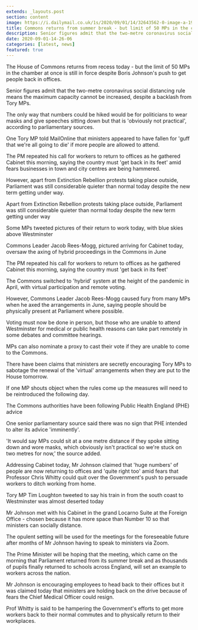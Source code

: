 ```yaml
---
extends: _layouts.post
section: content
image: https://i.dailymail.co.uk/1s/2020/09/01/14/32643562-0-image-a-19_1598966370484.jpg 
title: Commons returns from summer break - but limit of 50 MPs in the chamber stays 
description: Senior figures admit that the two-metre coronavirus social distancing rule means the maximum capacity cannot be increased, despite a backlash from Tory MPs. 
date: 2020-09-01-14-26-06 
categories: [latest, news] 
featured: true 
--- 
```

The House of Commons returns from recess today - but the limit of 50 MPs in the chamber at once is still in force despite Boris Johnson's push to get people back in offices.

Senior figures admit that the two-metre coronavirus social distancing rule means the maximum capacity cannot be increased, despite a backlash from Tory MPs.

The only way that numbers could be hiked would be for politicians to wear masks and give speeches sitting down but that is 'obviously not practical', according to parliamentary sources. 

One Tory MP told MailOnline that ministers appeared to have fallen for 'guff that we're all going to die' if more people are allowed to attend.  

The PM repeated his call for workers to return to offices as he gathered Cabinet this morning, saying the country must 'get back in its feet' amid fears businesses in town and city centres are being hammered. 

However, apart from Extinction Rebellion protests taking place outside, Parliament was still considerable quieter than normal today despite the new term getting under way.

Apart from Extinction Rebellion protests taking place outside, Parliament was still considerable quieter than normal today despite the new term getting under way

Some MPs tweeted pictures of their return to work today, with blue skies above Westminster 

Commons Leader Jacob Rees-Mogg, pictured arriving for Cabinet today, oversaw the axing of hybrid proceedings in the Commons in June

The PM repeated his call for workers to return to offices as he gathered Cabinet this morning, saying the country must 'get back in its feet'

The Commons switched to 'hybrid' system at the height of the pandemic in April, with virtual participation and remote voting. 

However, Commons Leader Jacob Rees-Mogg caused fury from many MPs when he axed the arrangements in June, saying people should be physically present at Parliament where possible.

Voting must now be done in person, but those who are unable to attend Westminster for medical or public health reasons can take part remotely in some debates and committee hearings. 

MPs can also nominate a proxy to cast their vote if they are unable to come to the Commons.  

There have been claims that ministers are secretly encouraging Tory MPs to sabotage the renewal of the 'virtual' arrangements when they are put to the House tomorrow.

If one MP shouts object when the rules come up the measures will need to be reintroduced the following day.  

The Commons authorities have been following Public Health England (PHE) advice 

One senior parliamentary source said there was no sign that PHE intended to alter its advice 'imminently'. 

'It would say MPs could sit at a one metre distance if they spoke sitting down and wore masks, which obviously isn't practical so we're stuck on two metres for now,' the source added. 

Addressing Cabinet today, Mr Johnson claimed that 'huge numbers' of people are now returning to offices and 'quite right too' amid fears that Professor Chris Whitty could quit over the Government's push to persuade workers to ditch working from home.

Tory MP Tim Loughton tweeted to say his train in from the south coast to Westminster was almost deserted today

Mr Johnson met with his Cabinet in the grand Locarno Suite at the Foreign Office - chosen because it has more space than Number 10 so that ministers can socially distance.

The opulent setting will be used for the meetings for the foreseeable future after months of Mr Johnson having to speak to ministers via Zoom.

The Prime Minister will be hoping that the meeting, which came on the morning that Parliament returned from its summer break and as thousands of pupils finally returned to schools across England, will set an example to workers across the nation.

Mr Johnson is encouraging employees to head back to their offices but it was claimed today that ministers are holding back on the drive because of fears the Chief Medical Officer could resign.

Prof Whitty is said to be hampering the Government's efforts to get more workers back to their normal commutes and to physically return to their workplaces.

